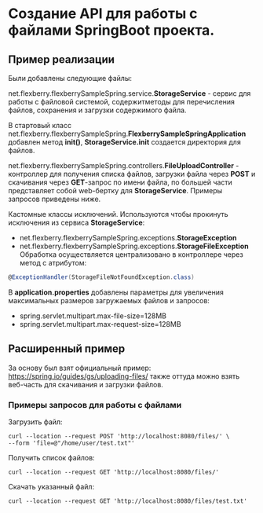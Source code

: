 # Создание API для работы с файлами SpringBoot проекта.

## Пример реализации

Были добавлены следующие файлы:

net.flexberry.flexberrySampleSpring.service.**StorageService** - сервис для работы с файловой системой, содержитметоды для перечисления файлов, сохранения и загрузки содержимого файла.

В стартовый класс net.flexberry.flexberrySampleSpring.**FlexberrySampleSpringApplication** добавлен метод **init()**, **StorageService.init** создается директория для файлов.

net.flexberry.flexberrySampleSpring.controllers.**FileUploadController** - контроллер для получения списка файлов, загрузки файла через **POST** и скачивания через **GET**-запрос по имени файла, по большей части представляет собой web-бертку для **StorageService**. Примеры запросов приведены ниже.

Кастомные классы исключений. Используются чтобы прокинуть исключения из сервиса **StorageService**:
* net.flexberry.flexberrySampleSpring.exceptions.**StorageException**
* net.flexberry.flexberrySampleSpring.exceptions.**StorageFileException**
Обработка осуществляется централизовано в контроллере через метод с атрибутом:
```cs
@ExceptionHandler(StorageFileNotFoundException.class)
```

В **application.properties** добавлены параметры для увеличения максимальных размеров  загружаемых файлов и запросов:
* spring.servlet.multipart.max-file-size=128MB
* spring.servlet.multipart.max-request-size=128MB

## Расширенный пример

За основу был взят официальный пример: https://spring.io/guides/gs/uploading-files/
также оттуда можно взять веб-часть для скачивания и загрузки файлов.

### Примеры запросов для работы с файлами

Загрузить файл:
```console
curl --location --request POST 'http://localhost:8080/files/' \
--form 'file=@"/home/user/test.txt"'
```

Получить список файлов:
```console
curl --location --request GET 'http://localhost:8080/files/'
```

Скачать указанный файл:
```console
curl --location --request GET 'http://localhost:8080/files/test.txt'
```